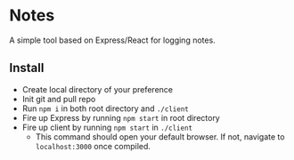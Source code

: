 # Notes

A simple tool based on Express/React for logging notes.

## Install

* Create local directory of your preference
* Init git and pull repo
* Run `npm i` in both root directory and `./client`
* Fire up Express by running `npm start` in root directory
* Fire up client by running `npm start` in `./client`
  * This command should open your default browser. If not, navigate to `localhost:3000` once compiled.
